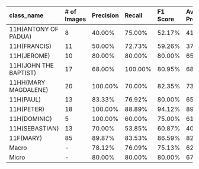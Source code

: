 | class_name            | # of Images   | Precision   | Recall   | F1 Score   | Average Precision   |
|:----------------------|:--------------|:------------|:---------|:-----------|:--------------------|
| 11H(ANTONY OF PADUA)  | 8             | 40.00%      | 75.00%   | 52.17%     | 41.91%              |
| 11H(FRANCIS)          | 11            | 50.00%      | 72.73%   | 59.26%     | 37.86%              |
| 11H(JEROME)           | 10            | 80.00%      | 80.00%   | 80.00%     | 65.00%              |
| 11H(JOHN THE BAPTIST) | 17            | 68.00%      | 100.00%  | 80.95%     | 68.00%              |
| 11HH(MARY MAGDALENE)  | 20            | 100.00%     | 70.00%   | 82.35%     | 73.00%              |
| 11H(PAUL)             | 13            | 83.33%      | 76.92%   | 80.00%     | 65.60%              |
| 11H(PETER)            | 18            | 100.00%     | 88.89%   | 94.12%     | 89.89%              |
| 11H(DOMINIC)          | 5             | 100.00%     | 60.00%   | 75.00%     | 61.00%              |
| 11H(SEBASTIAN)        | 13            | 70.00%      | 53.85%   | 60.87%     | 40.69%              |
| 11F(MARY)             | 85            | 89.87%      | 83.53%   | 86.59%     | 82.07%              |
| Macro                 | -             | 78.12%      | 76.09%   | 75.13%     | 62.50%              |
| Micro                 | -             | 80.00%      | 80.00%   | 80.00%     | 67.31%              |